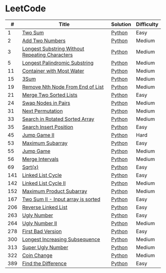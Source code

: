 # LeetCode

| # | Title | Solution | Difficulty |
|---| ----- | -------- | ---------- |
|1|[Two Sum](https://leetcode.com/problems/two-sum/) | [Python](./python/1/twoSum.py)|Easy|
|2|[Add Two Numbers](https://leetcode.com/problems/add-two-numbers/) | [Python](./python/2/addTwoNumbers)|Medium|
|3|[Longest Substring Without Repeating Characters](https://leetcode.com/problems/longest-substring-without-repeating-characters/) | [Python](./python/3/lengthOfLongestSubstring.py)|Medium|
|5|[Longest Palindromic Substring](https://leetcode.com/problems/longest-palindromic-substring/) | [Python](./python/5/longestPalindrome.py)|Medium|
|11|[Container with Most Water](https://leetcode.com/problems/container-with-most-water/) | [Python](./python/11/maxArea.py)|Medium|
|15|[3Sum](https://leetcode.com/problems/container-with-most-water/) | [Python](./python/15/threeSum.py)|Medium|
|19|[Remove Nth Node From End of List](https://leetcode.com/problems/remove-nth-node-from-end-of-list/) | [Python](./python/19/removeNthFromEnd.py)|Medium|
|21|[Merge Two Sorted Lists](https://leetcode.com/problems/merge-two-sorted-lists/) | [Python](./python/21/mergeTwoLists.py)|Easy|
|24|[Swap Nodes in Pairs](https://leetcode.com/problems/swap-nodes-in-pairs/) | [Python](./python/24/swapPairs.py)|Medium|
|31|[Next Permutation](https://leetcode.com/problems/next-permutation/) | [Python](./python/31/nextPermutation.py)|Medium|
|33|[Search in Rotated Sorted Array](https://leetcode.com/problems/search-in-rotated-sorted-array/) | [Python](./python/33/search.py)|Medium|
|35|[Search Insert Position](https://leetcode.com/problems/search-insert-position/) | [Python](./python/35/searchInsert.py)|Easy|
|45|[Jump Game II](https://leetcode.com/problems/jump-game-ii/) | [Python](./python/45/jump.py)|Hard|
|53|[Maximum Subarray](https://leetcode.com/problems/maximum-subarray/) | [Python](./python/53/maxSubArray.py)|Easy|
|55|[Jump Game](https://leetcode.com/problems/jump-game/) | [Python](./python/55/canJump.py)|Medium|
|56|[Merge Intervals](https://leetcode.com/problems/merge-intervals/) | [Python](./python/56/merge.py)|Medium|
|69|[Sqrt(x)](https://leetcode.com/problems/sqrtx/) | [Python](./python/69/mySqrt.py)|Easy|
|141|[Linked List Cycle](https://leetcode.com/problems/linked-list-cycle/) | [Python](./python/141/hasCycle.py)|Easy|
|142|[Linked List Cycle II](https://leetcode.com/problems/linked-list-cycle-ii/) | [Python](./python/142/detectCycle.py)|Medium|
|152|[Maximum Product Subarray](https://leetcode.com/problems/maximum-product-subarray/) | [Python](./python/152/maxProduct.py)|Medium|
|167|[Two Sum II - Input array is sorted](https://leetcode.com/problems/two-sum-ii-input-array-is-sorted/) | [Python](./python/167/twoSum.py)|Easy|
|206|[Reverse Linked List](https://leetcode.com/problems/reverse-linked-list/) | [Python](./python/206/reverseList.py)|Easy|
|263|[Ugly Number](https://leetcode.com/problems/ugly-number/) | [Python](./python/263/isUgly.py)|Easy|
|264|[Ugly Number II](https://leetcode.com/problems/ugly-number-ii/) | [Python](./python/264/nthUglyNumber.py)|Medium|
|278|[First Bad Version](https://leetcode.com/problems/first-bad-version/) | [Python](./python/278/firstBadVersion.py)|Easy|
|300|[Longest Increasing Subsequence](https://leetcode.com/problems/longest-increasing-subsequence/) | [Python](./python/300/lengthOfLIS.py)|Medium|
|313|[Super Ugly Number](https://leetcode.com/problems/super-ugly-number/) | [Python](./python/313/nthSuperUglyNumber.py)|Medium|
|322|[Coin Change](https://leetcode.com/problems/coin-change/) | [Python](./python/322/coinChange.py)|Medium|
|389|[Find the Difference](https://leetcode.com/problems/find-the-difference/) | [Python](./python/389/findTheDifference.py)|Easy|
